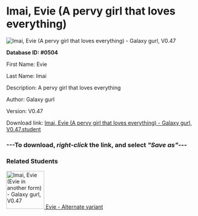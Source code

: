 # Imai, Evie (A pervy girl that loves everything)

<img src="../../Files/Images/Imai, Evie (A pervy girl that loves everything).png" title="Imai, Evie (A pervy girl that loves everything) - Galaxy gurl, V0.47">

**Database ID: #0504**

First Name: Evie

Last Name: Imai

Description: A pervy girl that loves everything

Author: Galaxy gurl

Version: V0.47

Download link: <a href="https://raw.githubusercontent.com/Arbiter1223/Daigaku-Gurashi-Custom-Students/master/Files/Student%20Files/Imai%2C%20Evie%20(A%20pervy%20girl%20that%20loves%20everything)%20-%20Galaxy%20gurl%2C%20V0.47.student">Imai, Evie (A pervy girl that loves everything) - Galaxy gurl, V0.47.student</a>

### ---**To download, _right-click_ the link, and select _"Save as"_**---

### Related Students

<a href="Imai, Evie (Evie in another form).md"><img src="../../Files/Thumbs/Imai, Evie (Evie in another form).png" height="100" width="100" title="Imai, Evie (Evie in another form) - Galaxy gurl, V0.47"></a><a href="Imai, Evie (Evie in another form).md"> Evie - Alternate variant</a>


